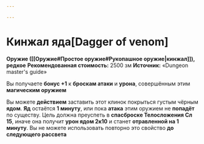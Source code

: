 ```yaml
---

---
```

# Кинжал яда[Dagger of venom]

**Оружие ([[Оружие#Простое оружие#Рукопашное оружие|кинжал]]), редкое**
**Рекомендованная стоимость:** 2500 зм
**Источник:** «Dungeon master's guide»

Вы получаете **бонус +1** к **броскам атаки** и **урона**, совершённым этим **магическим оружием**

Вы можете **действием** заставить этот клинок покрыться густым чёрным **ядом**. **Яд** остаётся **1 минуту**, или пока **атака** этим оружием не **попадёт** по существу. Цель должна преуспеть в **спасброске Телосложения Сл 15**, иначе она получит **урон ядом 2к10** и станет **отравленной на 1 минуту**. Вы не можете использовать повторно это свойство **до следующего рассвета**